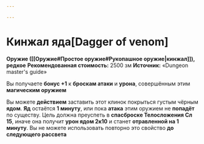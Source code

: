 ```yaml
---

---
```

# Кинжал яда[Dagger of venom]

**Оружие ([[Оружие#Простое оружие#Рукопашное оружие|кинжал]]), редкое**
**Рекомендованная стоимость:** 2500 зм
**Источник:** «Dungeon master's guide»

Вы получаете **бонус +1** к **броскам атаки** и **урона**, совершённым этим **магическим оружием**

Вы можете **действием** заставить этот клинок покрыться густым чёрным **ядом**. **Яд** остаётся **1 минуту**, или пока **атака** этим оружием не **попадёт** по существу. Цель должна преуспеть в **спасброске Телосложения Сл 15**, иначе она получит **урон ядом 2к10** и станет **отравленной на 1 минуту**. Вы не можете использовать повторно это свойство **до следующего рассвета**